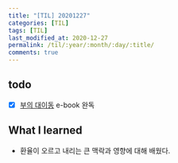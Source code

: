```yaml
---
title: "[TIL] 20201227"
categories: [TIL]
tags: [TIL]
last_modified_at: 2020-12-27
permalink: /til/:year/:month/:day/:title/
comments: true
---
```

## todo
- [X] [부의 대이동]() e-book 완독

## What I learned
* 환율이 오르고 내리는 큰 맥락과 영향에 대해 배웠다. 